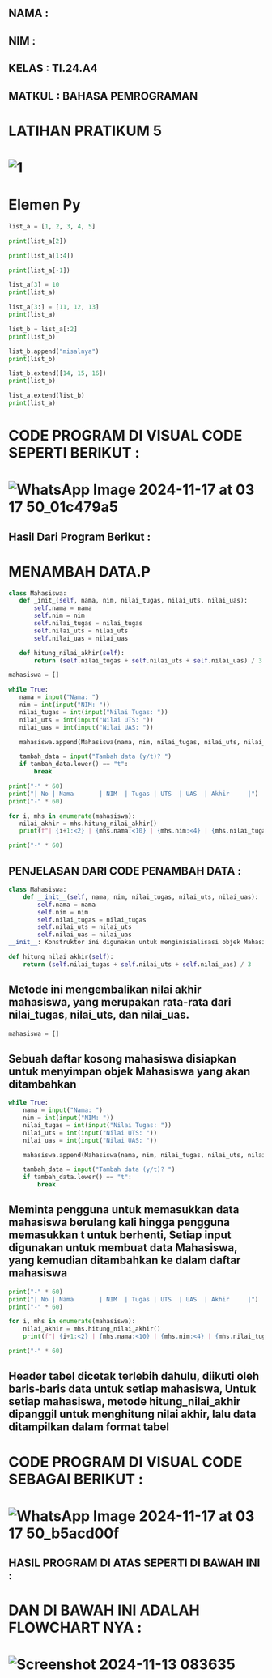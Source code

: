 ## NAMA : 
## NIM : 
## KELAS : TI.24.A4
## MATKUL : BAHASA PEMROGRAMAN
# LATIHAN PRATIKUM 5
# ![1](https://github.com/user-attachments/assets/0f5a81bb-0022-41a9-a99d-c3e8a8db85f6)
# Elemen Py
```python 
list_a = [1, 2, 3, 4, 5]

print(list_a[2])

print(list_a[1:4])

print(list_a[-1])

list_a[3] = 10
print(list_a)

list_a[3:] = [11, 12, 13]
print(list_a)

list_b = list_a[:2]
print(list_b)

list_b.append("misalnya")
print(list_b)

list_b.extend([14, 15, 16])
print(list_b)

list_a.extend(list_b)
print(list_a)
```

# CODE PROGRAM DI VISUAL CODE SEPERTI BERIKUT : 
# ![WhatsApp Image 2024-11-17 at 03 17 50_01c479a5](https://github.com/user-attachments/assets/644a5654-15e1-449b-8529-d90a5238406d)
## Hasil Dari Program Berikut :
# 

# MENAMBAH DATA.P
```Python
class Mahasiswa:
   def _init_(self, nama, nim, nilai_tugas, nilai_uts, nilai_uas):
       self.nama = nama
       self.nim = nim
       self.nilai_tugas = nilai_tugas
       self.nilai_uts = nilai_uts
       self.nilai_uas = nilai_uas

   def hitung_nilai_akhir(self):
       return (self.nilai_tugas + self.nilai_uts + self.nilai_uas) / 3

mahasiswa = []

while True:
   nama = input("Nama: ")
   nim = int(input("NIM: "))
   nilai_tugas = int(input("Nilai Tugas: "))
   nilai_uts = int(input("Nilai UTS: "))
   nilai_uas = int(input("Nilai UAS: "))

   mahasiswa.append(Mahasiswa(nama, nim, nilai_tugas, nilai_uts, nilai_uas))

   tambah_data = input("Tambah data (y/t)? ")
   if tambah_data.lower() == "t":
       break

print("-" * 60)
print("| No | Nama       | NIM  | Tugas | UTS  | UAS  | Akhir     |")
print("-" * 60)

for i, mhs in enumerate(mahasiswa):
   nilai_akhir = mhs.hitung_nilai_akhir()
   print(f"| {i+1:<2} | {mhs.nama:<10} | {mhs.nim:<4} | {mhs.nilai_tugas:<5} | {mhs.nilai_uts:<5} | {mhs.nilai_uas:<5} | {nilai_akhir:<9.2f} |")

print("-" * 60)
```

## PENJELASAN DARI CODE PENAMBAH DATA :
```Python
class Mahasiswa:
    def __init__(self, nama, nim, nilai_tugas, nilai_uts, nilai_uas):
        self.nama = nama
        self.nim = nim
        self.nilai_tugas = nilai_tugas
        self.nilai_uts = nilai_uts
        self.nilai_uas = nilai_uas
__init__: Konstruktor ini digunakan untuk menginisialisasi objek Mahasiswa dengan atribut: nama, nim, nilai_tugas, nilai_uts, nilai_uas

def hitung_nilai_akhir(self):
    return (self.nilai_tugas + self.nilai_uts + self.nilai_uas) / 3
```


## Metode ini mengembalikan nilai akhir mahasiswa, yang merupakan rata-rata dari nilai_tugas, nilai_uts, dan nilai_uas.
```Python
mahasiswa = []
```
## Sebuah daftar kosong mahasiswa disiapkan untuk menyimpan objek Mahasiswa yang akan ditambahkan
```Python
while True:
    nama = input("Nama: ")
    nim = int(input("NIM: "))
    nilai_tugas = int(input("Nilai Tugas: "))
    nilai_uts = int(input("Nilai UTS: "))
    nilai_uas = int(input("Nilai UAS: "))

    mahasiswa.append(Mahasiswa(nama, nim, nilai_tugas, nilai_uts, nilai_uas))

    tambah_data = input("Tambah data (y/t)? ")
    if tambah_data.lower() == "t":
        break
```

## Meminta pengguna untuk memasukkan data mahasiswa berulang kali hingga pengguna memasukkan t untuk berhenti, Setiap input digunakan untuk membuat data Mahasiswa, yang kemudian ditambahkan ke dalam daftar mahasiswa
```Python
print("-" * 60)
print("| No | Nama       | NIM  | Tugas | UTS  | UAS  | Akhir     |")
print("-" * 60)

for i, mhs in enumerate(mahasiswa):
    nilai_akhir = mhs.hitung_nilai_akhir()
    print(f"| {i+1:<2} | {mhs.nama:<10} | {mhs.nim:<4} | {mhs.nilai_tugas:<5} | {mhs.nilai_uts:<5} | {mhs.nilai_uas:<5} | {nilai_akhir:<9.2f} |")

print("-" * 60)
```
## Header tabel dicetak terlebih dahulu, diikuti oleh baris-baris data untuk setiap mahasiswa, Untuk setiap mahasiswa, metode hitung_nilai_akhir dipanggil untuk menghitung nilai akhir, lalu data ditampilkan dalam format tabel
# CODE PROGRAM DI VISUAL CODE SEBAGAI BERIKUT : 
# ![WhatsApp Image 2024-11-17 at 03 17 50_b5acd00f](https://github.com/user-attachments/assets/e96a477b-7926-4005-9f22-ee54ee98601b)
## HASIL PROGRAM DI ATAS SEPERTI DI BAWAH INI :
# 

# DAN DI BAWAH INI ADALAH FLOWCHART NYA : 
# ![Screenshot 2024-11-13 083635](https://github.com/user-attachments/assets/fd62b92c-443e-47e4-b088-05bb79c81b93)
